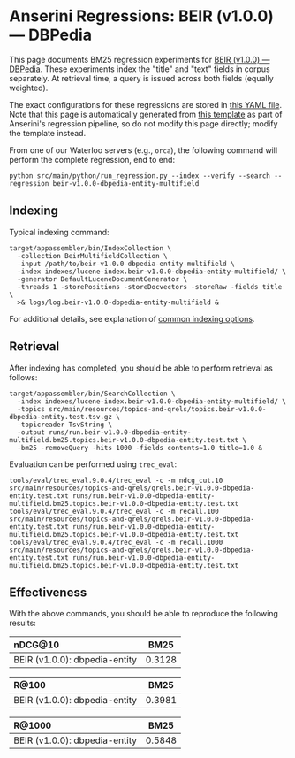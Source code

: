 # Anserini Regressions: BEIR (v1.0.0) &mdash; DBPedia

This page documents BM25 regression experiments for [BEIR (v1.0.0) &mdash; DBPedia](http://beir.ai/).
These experiments index the "title" and "text" fields in corpus separately.
At retrieval time, a query is issued across both fields (equally weighted).

The exact configurations for these regressions are stored in [this YAML file](../src/main/resources/regression/beir-v1.0.0-dbpedia-entity-multifield.yaml).
Note that this page is automatically generated from [this template](../src/main/resources/docgen/templates/beir-v1.0.0-dbpedia-entity-multifield.template) as part of Anserini's regression pipeline, so do not modify this page directly; modify the template instead.

From one of our Waterloo servers (e.g., `orca`), the following command will perform the complete regression, end to end:

```
python src/main/python/run_regression.py --index --verify --search --regression beir-v1.0.0-dbpedia-entity-multifield
```

## Indexing

Typical indexing command:

```
target/appassembler/bin/IndexCollection \
  -collection BeirMultifieldCollection \
  -input /path/to/beir-v1.0.0-dbpedia-entity-multifield \
  -index indexes/lucene-index.beir-v1.0.0-dbpedia-entity-multifield/ \
  -generator DefaultLuceneDocumentGenerator \
  -threads 1 -storePositions -storeDocvectors -storeRaw -fields title \
  >& logs/log.beir-v1.0.0-dbpedia-entity-multifield &
```

For additional details, see explanation of [common indexing options](common-indexing-options.md).

## Retrieval

After indexing has completed, you should be able to perform retrieval as follows:

```
target/appassembler/bin/SearchCollection \
  -index indexes/lucene-index.beir-v1.0.0-dbpedia-entity-multifield/ \
  -topics src/main/resources/topics-and-qrels/topics.beir-v1.0.0-dbpedia-entity.test.tsv.gz \
  -topicreader TsvString \
  -output runs/run.beir-v1.0.0-dbpedia-entity-multifield.bm25.topics.beir-v1.0.0-dbpedia-entity.test.txt \
  -bm25 -removeQuery -hits 1000 -fields contents=1.0 title=1.0 &
```

Evaluation can be performed using `trec_eval`:

```
tools/eval/trec_eval.9.0.4/trec_eval -c -m ndcg_cut.10 src/main/resources/topics-and-qrels/qrels.beir-v1.0.0-dbpedia-entity.test.txt runs/run.beir-v1.0.0-dbpedia-entity-multifield.bm25.topics.beir-v1.0.0-dbpedia-entity.test.txt
tools/eval/trec_eval.9.0.4/trec_eval -c -m recall.100 src/main/resources/topics-and-qrels/qrels.beir-v1.0.0-dbpedia-entity.test.txt runs/run.beir-v1.0.0-dbpedia-entity-multifield.bm25.topics.beir-v1.0.0-dbpedia-entity.test.txt
tools/eval/trec_eval.9.0.4/trec_eval -c -m recall.1000 src/main/resources/topics-and-qrels/qrels.beir-v1.0.0-dbpedia-entity.test.txt runs/run.beir-v1.0.0-dbpedia-entity-multifield.bm25.topics.beir-v1.0.0-dbpedia-entity.test.txt
```

## Effectiveness

With the above commands, you should be able to reproduce the following results:

| nDCG@10                                                                                                      | BM25      |
|:-------------------------------------------------------------------------------------------------------------|-----------|
| BEIR (v1.0.0): dbpedia-entity                                                                                | 0.3128    |


| R@100                                                                                                        | BM25      |
|:-------------------------------------------------------------------------------------------------------------|-----------|
| BEIR (v1.0.0): dbpedia-entity                                                                                | 0.3981    |


| R@1000                                                                                                       | BM25      |
|:-------------------------------------------------------------------------------------------------------------|-----------|
| BEIR (v1.0.0): dbpedia-entity                                                                                | 0.5848    |
